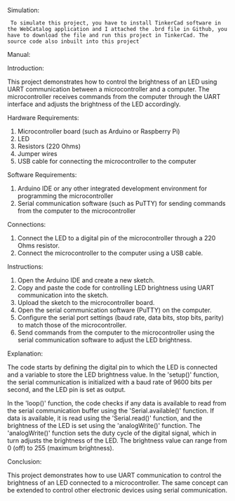 Simulation:

     To simulate this project, you have to install TinkerCad software in the WebCatalog application and I attached the .brd file in Github, you have to download the file and run this project in TinkerCad. The source code also inbuilt into this project

Manual:

Introduction:

This project demonstrates how to control the brightness of an LED using UART communication between a microcontroller and a computer. The microcontroller receives commands from the computer through the UART interface and adjusts the brightness of the LED accordingly.

Hardware Requirements:

1. Microcontroller board (such as Arduino or Raspberry Pi)
2. LED
3. Resistors (220 Ohms)
4. Jumper wires
5. USB cable for connecting the microcontroller to the computer

Software Requirements:

1. Arduino IDE or any other integrated development environment for programming the microcontroller
2. Serial communication software (such as PuTTY) for sending commands from the computer to the microcontroller

Connections:

1. Connect the LED to a digital pin of the microcontroller through a 220 Ohms resistor.
2. Connect the microcontroller to the computer using a USB cable.

Instructions:

1. Open the Arduino IDE and create a new sketch.
2. Copy and paste the code for controlling LED brightness using UART communication into the sketch.
3. Upload the sketch to the microcontroller board.
4. Open the serial communication software (PuTTY) on the computer.
5. Configure the serial port settings (baud rate, data bits, stop bits, parity) to match those of the microcontroller.
6. Send commands from the computer to the microcontroller using the serial communication software to adjust the LED brightness.

Explanation:

The code starts by defining the digital pin to which the LED is connected and a variable to store the LED brightness value. In the 'setup()' function, the serial communication is initialized with a baud rate of 9600 bits per second, and the LED pin is set as output.

In the 'loop()' function, the code checks if any data is available to read from the serial communication buffer using the 'Serial.available()' function. If data is available, it is read using the 'Serial.read()' function, and the brightness of the LED is set using the 'analogWrite()' function. The 'analogWrite()' function sets the duty cycle of the digital signal, which in turn adjusts the brightness of the LED. The brightness value can range from 0 (off) to 255 (maximum brightness).

Conclusion:

This project demonstrates how to use UART communication to control the brightness of an LED connected to a microcontroller. The same concept can be extended to control other electronic devices using serial communication.
